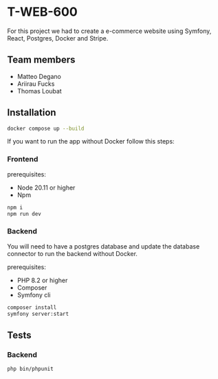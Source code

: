 # T-WEB-600

For this project we had to create a e-commerce website using Symfony, React, Postgres, Docker and Stripe.

## Team members

- Matteo Degano
- Ariirau Fucks
- Thomas Loubat

## Installation

```bash
docker compose up --build
```

If you want to run the app without Docker follow this steps:

### Frontend

prerequisites:

- Node 20.11 or higher
- Npm

```bash
npm i
npm run dev
```

### Backend

You will need to have a postgres database and update the database connector to run the backend without Docker.

prerequisites:

- PHP 8.2 or higher
- Composer
- Symfony cli

```bash
composer install
symfony server:start
```

## Tests

### Backend

```bash
php bin/phpunit
```